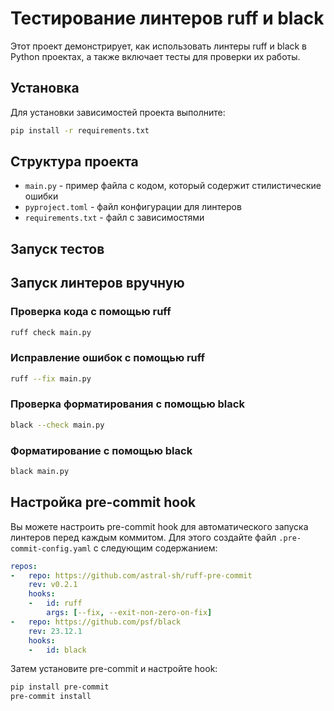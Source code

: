 # Тестирование линтеров ruff и black

Этот проект демонстрирует, как использовать линтеры ruff и black в Python проектах, а также включает тесты для проверки их работы.

## Установка

Для установки зависимостей проекта выполните:

```bash
pip install -r requirements.txt
```

## Структура проекта

- `main.py` - пример файла с кодом, который содержит стилистические ошибки
- `pyproject.toml` - файл конфигурации для линтеров
- `requirements.txt` - файл с зависимостями

## Запуск тестов

## Запуск линтеров вручную

### Проверка кода с помощью ruff

```bash
ruff check main.py
```

### Исправление ошибок с помощью ruff

```bash
ruff --fix main.py
```

### Проверка форматирования с помощью black

```bash
black --check main.py
```

### Форматирование с помощью black

```bash
black main.py
```

## Настройка pre-commit hook

Вы можете настроить pre-commit hook для автоматического запуска линтеров перед каждым коммитом. Для этого создайте файл `.pre-commit-config.yaml` с следующим содержанием:

```yaml
repos:
-   repo: https://github.com/astral-sh/ruff-pre-commit
    rev: v0.2.1
    hooks:
    -   id: ruff
        args: [--fix, --exit-non-zero-on-fix]
-   repo: https://github.com/psf/black
    rev: 23.12.1
    hooks:
    -   id: black
```

Затем установите pre-commit и настройте hook:

```bash
pip install pre-commit
pre-commit install
``` 
